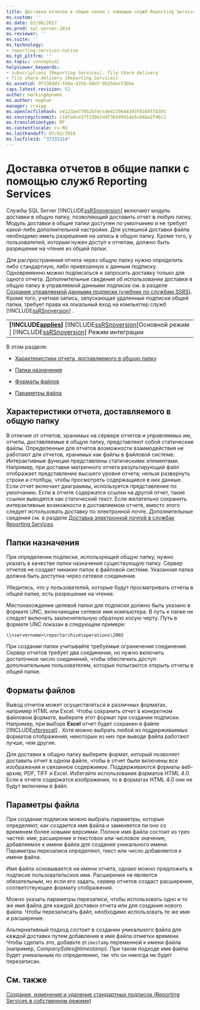 ```yaml
---
title: Доставка отчетов в общие папки с помощью служб Reporting Services | Документы Майкрософт
ms.custom: ''
ms.date: 03/06/2017
ms.prod: sql-server-2014
ms.reviewer: ''
ms.suite: ''
ms.technology:
- reporting-services-native
ms.tgt_pltfrm: ''
ms.topic: conceptual
helpviewer_keywords:
- subscriptions [Reporting Services], file share delivery
- file share delivery [Reporting Services]
ms.assetid: 9f338dd3-f68a-4355-b9d7-9b25dacf3b5e
caps.latest.revision: 52
author: markingmyname
ms.author: maghan
manager: craigg
ms.openlocfilehash: e4123ae77852bf0ccde4229644393f8160ffb391
ms.sourcegitcommit: c18fadce27f330e1d4f36549414e5c84ba2f46c2
ms.translationtype: MT
ms.contentlocale: ru-RU
ms.lasthandoff: 07/02/2018
ms.locfileid: "37331214"
---
```

# <a name="file-share-delivery-in-reporting-services"></a>Доставка отчетов в общие папки с помощью служб Reporting Services
  Службы SQL Server [!INCLUDE[ssRSnoversion](../../includes/ssrsnoversion-md.md)] включают модуль доставки в общую папку, позволяющий доставить отчет в любую папку. Модуль доставки в общие папки доступен по умолчанию и не требует какой-либо дополнительной настройки. Для успешной доставки файла необходимо иметь разрешение на запись в общую папку. Кроме того, у пользователей, которым нужен доступ к отчетам, должно быть разрешение на чтение из общей папки.  
  
 Для распространения отчета через общую папку нужно определить либо стандартную, либо привязанную к данным подписку. Одновременно можно подписаться и запросить доставку только для одного отчета. Дополнительные сведения об использовании доставки в общую папку в управляемой данными подписке см. в разделе [Создание управляемой данными подписки (учебник по службам SSRS)](../create-a-data-driven-subscription-ssrs-tutorial.md). Кроме того, учетная запись, запускающая удаленные подписки общей папки, требует права на локальный вход на компьютер служб [!INCLUDE[ssRSnoversion](../../includes/ssrsnoversion-md.md)] .  
  
||  
|-|  
|**[!INCLUDE[applies](../../includes/applies-md.md)]** [!INCLUDE[ssRSnoversion](../../includes/ssrsnoversion-md.md)]Основной режим &#124; [!INCLUDE[ssRSnoversion](../../includes/ssrsnoversion-md.md)] Режим интеграции|  
  
 В этом разделе:  
  
-   [Характеристики отчета, доставляемого в общую папку](#bkmk_Characteristics)  
  
-   [Папки назначения](#bkmk_target_folders)  
  
-   [Форматы файлов](#bkmk_file_formats)  
  
-   [Параметры файла](#bkmk_file_options)  
  
##  <a name="bkmk_Characteristics"></a> Характеристики отчета, доставляемого в общую папку  
 В отличие от отчетов, хранимых на сервере отчетов и управляемых им, отчеты, доставляемые в общую папку, представляют собой статические файлы. Определенные для отчетов возможности взаимодействия не работают для отчетов, хранимых как файлы в файловой системе. Интерактивные функции представлены статическими элементами. Например, при доставке матричного отчета результирующий файл отображает представление высшего уровня отчета; нельзя развернуть строки и столбцы, чтобы просмотреть содержащиеся в них данные. Если отчет включает диаграммы, используется представление по умолчанию. Если в отчете содержатся ссылки на другой отчет, такие ссылки выводятся как статический текст. Если желательно сохранить интерактивные возможности в доставляемом отчете, вместо этого следует использовать доставку по электронной почте. Дополнительные сведения см. в разделе [Доставка электронной почтой в службах Reporting Services](e-mail-delivery-in-reporting-services.md).  
  
##  <a name="bkmk_target_folders"></a> Папки назначения  
 При определении подписки, использующей общую папку, нужно указать в качестве папки назначения существующую папку. Сервер отчетов не создает никаких папок в файловой системе. Указанная папка должна быть доступна через сетевое соединение.  
  
 Убедитесь, что у пользователей, которые будут просматривать отчеты в общей папке, есть разрешение на чтение.  
  
 Местонахождение целевой папки для подписки должно быть указано в формате UNC, включающем сетевое имя компьютера. В путь к папке не следует включать заключительную обратную косую черту. Путь в формате UNC показан в следующем примере:  
  
```  
\\<servername>\reportarchive\operations\2003  
```  
  
 При создании папки учитывайте требуемые ограничения соединения. Сервер отчетов требует два соединения, но нужно включить достаточное число соединений, чтобы обеспечить доступ дополнительным пользователям, которые попытаются открыть отчеты в общей папке.  
  
##  <a name="bkmk_file_formats"></a> Форматы файлов  
 Вывод отчетов может осуществляться в различных форматах, например HTML или Excel. Чтобы сохранить отчет в конкретном файловом формате, выберите этот формат при создании подписки. Например, при выборе **Excel** отчет будет сохранен в файле [!INCLUDE[ofprexcel](../../includes/ofprexcel-md.md)] . Хотя можно выбрать любой из поддерживаемых форматов отображения, некоторые из них при выводе файла работают лучше, чем другие.  
  
 Для доставки в общую папку выберите формат, который позволяет доставить отчет в одном файле, чтобы в отчет были включены все изображения и связанное содержимое. Поддерживаются форматы веб-архив, PDF, TIFF и Excel. Избегайте использования форматов HTML 4.0. Если в отчете содержатся изображения, то в форматах HTML 4.0 они не будут включены в файл.  
  
##  <a name="bkmk_file_options"></a> Параметры файла  
 При создании подписки можно выбрать параметры, которые определяют, как создается имя файла и заменяется ли оно со временем более новыми версиями. Полное имя файла состоит из трех частей: имя, расширение и текстовое или числовое значение, добавляемое к имени файла для создания уникального имени. Параметры перезаписи определяют, текст или число добавляется к имени файла.  
  
 Имя файла основывается на имени отчета, однако можно предложить в подписке пользовательское имя. Расширение не является обязательным, но если его задать, сервер отчетов создаст расширение, соответствующее формату отображения.  
  
 Можно указать параметры перезаписи, чтобы использовать одно и то же имя файла для каждой доставки отчета или для создания нового файла. Чтобы перезаписать файл, необходимо использовать те же имя и расширение.  
  
 Альтернативный подход состоит в создании уникального файла для каждой доставки путем добавления в имя файла отметки времени. Чтобы сделать это, добавьте `@timestamp` переменной к имени файла (например, *CompanySales@timestamp*). При таком подходе имя файла будет уникальным по определению, так что он никогда не будет перезаписан.  
  
## <a name="see-also"></a>См. также  
 [Создание, изменение и удаление стандартных подписок &#40;Reporting Services в собственном режиме&#41;](create-and-manage-subscriptions-for-native-mode-report-servers.md)  
  
  
